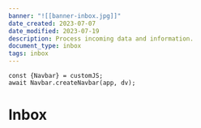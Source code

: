 ```yaml
---
banner: "![[banner-inbox.jpg]]"
date_created: 2023-07-07
date_modified: 2023-07-19
description: Process incoming data and information.
document_type: inbox
tags: inbox
---
```


```dataviewjs
const {Navbar} = customJS;
await Navbar.createNavbar(app, dv); 
```

# Inbox
